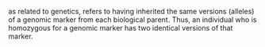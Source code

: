 as related to genetics, refers to having inherited the same versions (alleles) of a genomic marker from each biological parent. Thus, an individual who is homozygous for a genomic marker has two identical versions of that marker.